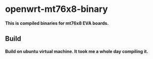 # openwrt-mt76x8-binary
#### This is compiled binaries for mt76x8 EVA boards.
## Build
#### Build on ubuntu virtual machine. It took me a whole day compiling it. 

